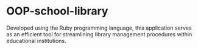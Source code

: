 # OOP-school-library
Developed using the Ruby programming language, this application serves as an efficient tool for streamlining library management procedures within educational institutions.
